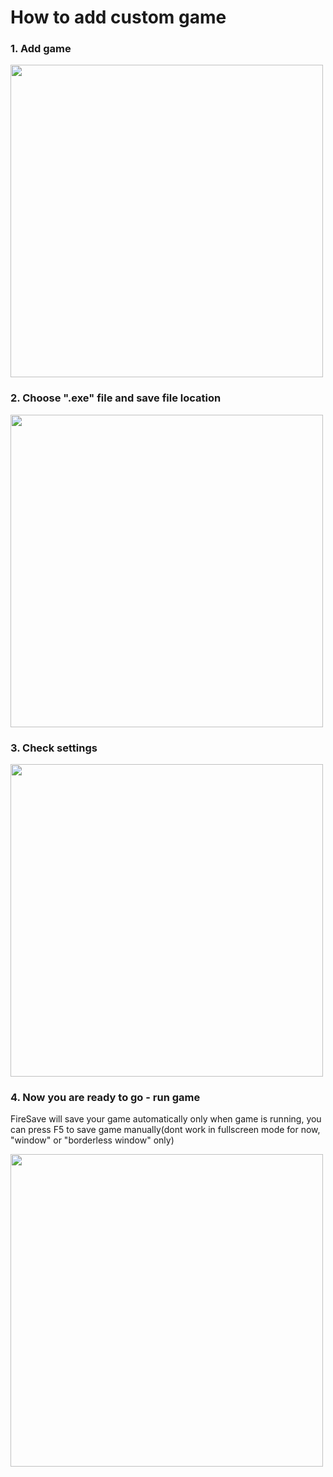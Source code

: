 # How to add custom game

### 1. Add game

<img src="https://user-images.githubusercontent.com/14001879/180634508-801fe3cd-a359-4891-81b1-3f3209d39d41.png" width="500" />

### 2. Choose &quot;.exe&quot; file and save file location

<img src="https://user-images.githubusercontent.com/14001879/180634512-7a9c8c89-83e6-4f5b-8804-a71da6d3caa8.png" width="500" />

### 3. Check settings

<img src="https://user-images.githubusercontent.com/14001879/180634516-a345c927-621b-4f06-9df4-cb00a5e8b963.png" width="500" />

### 4. Now you are ready to go - run game

FireSave will save your game automatically only when game is
running, you can press F5 to save game manually(dont work in
fullscreen mode for now, &quot;window&quot; or
&quot;borderless window&quot; only)

<img src="https://user-images.githubusercontent.com/14001879/180634522-a4eb2763-aa98-4d7e-8746-9643969380a2.png" width="500" />
